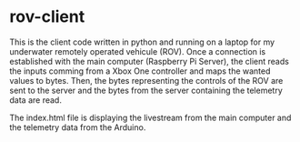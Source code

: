 # rov-client

This is the client code written in python and running on a laptop for my underwater remotely operated vehicule (ROV).
Once a connection is established with the main computer (Raspberry Pi Server), the client reads the inputs comming from a Xbox One controller and maps the wanted values
to bytes. Then, the bytes representing the controls of the ROV are sent to the server and the bytes from the server containing the telemetry data are read.

The index.html file is displaying the livestream from the main computer and the telemetry data from the Arduino. 
